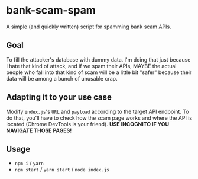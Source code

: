 # bank-scam-spam

A simple (and quickly written) script for spamming bank scam APIs.

## Goal

To fill the attacker's database with dummy data. I'm doing that just because I hate that kind of attack, and if we spam their APIs, MAYBE the actual people who fall into that kind of scam will be a little bit "safer" because their data will be among a bunch of unusable crap.

## Adapting it to your use case

Modify `index.js`'s `URL` and `payload` according to the target API endpoint.
To do that, you'll have to check how the scam page works and where the API is located (Chrome DevTools is your friend).
**USE INCOGNITO IF YOU NAVIGATE THOSE PAGES!**

## Usage
- `npm i` / `yarn`
- `npm start` / `yarn start` / `node index.js`
